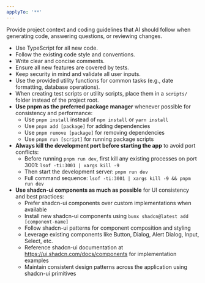```yaml
---
applyTo: '**'
---
```

Provide project context and coding guidelines that AI should follow when generating code, answering questions, or reviewing changes.

- Use TypeScript for all new code.
- Follow the existing code style and conventions.
- Write clear and concise comments.
- Ensure all new features are covered by tests.
- Keep security in mind and validate all user inputs.
- Use the provided utility functions for common tasks (e.g., date formatting, database operations).
- When creating test scripts or utility scripts, place them in a `scripts/` folder instead of the project root.
- **Use pnpm as the preferred package manager** whenever possible for consistency and performance:
  - Use `pnpm install` instead of `npm install` or `yarn install`
  - Use `pnpm add [package]` for adding dependencies
  - Use `pnpm remove [package]` for removing dependencies
  - Use `pnpm run [script]` for running package scripts
- **Always kill the development port before starting the app** to avoid port conflicts:
  - Before running `pnpm run dev`, first kill any existing processes on port 3001: `lsof -ti:3001 | xargs kill -9`
  - Then start the development server: `pnpm run dev`
  - Full command sequence: `lsof -ti:3001 | xargs kill -9 && pnpm run dev`
- **Use shadcn-ui components as much as possible** for UI consistency and best practices:
  - Prefer shadcn-ui components over custom implementations when available
  - Install new shadcn-ui components using `bunx shadcn@latest add [component-name]`
  - Follow shadcn-ui patterns for component composition and styling
  - Leverage existing components like Button, Dialog, Alert Dialog, Input, Select, etc.
  - Reference shadcn-ui documentation at https://ui.shadcn.com/docs/components for implementation examples
  - Maintain consistent design patterns across the application using shadcn-ui primitives